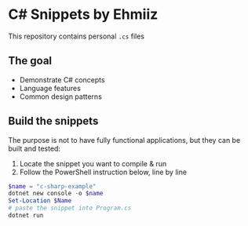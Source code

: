 # C# Snippets by Ehmiiz

This repository contains personal `.cs` files

## The goal

- Demonstrate C# concepts
- Language features
- Common design patterns

## Build the snippets

The purpose is not to have fully functional applications, but they can be built and tested:

1. Locate the snippet you want to compile & run
2. Follow the PowerShell instruction below, line by line

```powershell
$name = "c-sharp-example"
dotnet new console -o $name
Set-Location $Name
# paste the snippet into Program.cs
dotnet run
```
